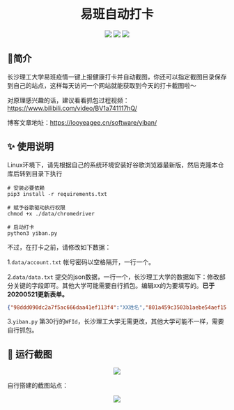 <h1 align="center">
  易班自动打卡
  <br>
</h1>
<p align="center">
<img src="https://cdn.looyeagee.cn/github/yiban/license.svg"/>
<img src="https://cdn.looyeagee.cn/github/yiban/platform.svg"/>
<img src="https://cdn.looyeagee.cn/github/yiban/python.svg"/>
</p>

## 👀简介

长沙理工大学易班疫情一键上报健康打卡并自动截图，你还可以指定截图目录保存到自己的站点，这样每天访问一个网站就能获取到今天的打卡截图啦～

对原理感兴趣的话，建议看看抓包过程视频：https://www.bilibili.com/video/BV1a741117hQ/

博客文章地址：https://looyeagee.cn/software/yiban/

## :sparkles: 使用说明

Linux环境下，请先根据自己的系统环境安装好谷歌浏览器最新版，然后克隆本仓库后转到目录下执行


```shell
# 安装必要依赖
pip3 install -r requirements.txt

# 赋予谷歌驱动执行权限
chmod +x ./data/chromedriver

# 启动打卡
python3 yiban.py
```

不过，在打卡之前，请修改如下数据：

1.`data/account.txt` 帐号密码以空格隔开，一行一个。

2.`data/data.txt` 提交的json数据，一行一个，长沙理工大学的数据如下：修改部分关键的字段即可。其他大学可能需要自行抓包。编辑`XX`的为要填写的。**已于20200521更新表单。**

```json
{"98ddd090dc2a7f5ac666daa41ef113f4":"XX姓名","801a459c3503b1aebe54aef1540602ce":{"name":"地址名","location":"XX经度(小数点后6位),XX纬度(小数点后6位)","address":"XX详细地址描述"},"18ad14fa5b723f437254f4dc8ed92ffc":{"name":"地址名","location":"XX经度(小数点后6位),纬度(小数点后6位)","address":"XX详细地址描述"},"9e479314185767740d3fffcd4c31e2cb":"XX省/XX市/XX县(区)","3cdc6f6669f7bafddbbdeaf04beca8c5":"XX体温","88e831eb1f444f6447c7022c518e7de7":"无","5e50acc9a4fd45fc578d7682ee8799a0":"无","7d4a4f933e87ad84a323b9f893c23937":"无","06e2393cb99c5324fbabd3561c32c723":"无","9352c8ff9850b800eb2fa2453b65d846":"否","eca39739507c9309e1f562b57541b3be":"否","721478664a42a8c42563476e2452ff81":"否","1f1b87c54d448f5eafc70c617f6ef357":"健康","3a0e2ada22349c8b24c1ecd5e860f8e1":"健康","e65b3d45a5a2298bac49ee67faf2e054":"否","1f9d8ca37058562e088494e7cd07b372":"否","4ac0e4c37925e2f307d4322aa02b400f":"否"}
```

3.`yiban.py` 第30行的`WFId`，长沙理工大学无需更改，其他大学可能不一样，需要自行抓包。

## :rocket: 运行截图

<p align="center">
<img src="https://cdn.looyeagee.cn/github/yiban/yb.png"/>
</p>
自行搭建的截图站点：
<p align="center">
<img src="https://cdn.looyeagee.cn/github/yiban/web.png"/>
</p>
